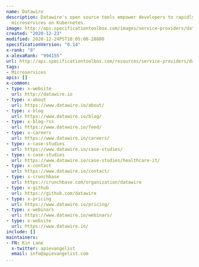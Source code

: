 ```yaml
---
name: Datawire
description: Datawire's open source tools empower developers to rapidly develop resilient
  microservices on Kubernetes.
image: http://api.specificationtoolbox.com/images/service-providers/datawire.jpg
created: "2020-12-23"
modified: 2020-12-24PST10:05:00-28800
specificationVersion: "0.14"
x-rank: "8"
x-alexaRank: "994155"
url: http://api.specificationtoolbox.com/resources/service-providers/datawire/
tags:
- Microservices
apis: []
x-common:
- type: x-website
  url: http://datawire.io
- type: x-about
  url: https://www.datawire.io/about/
- type: x-blog
  url: https://www.datawire.io/blog/
- type: x-blog-rss
  url: https://www.datawire.io/feed/
- type: x-careers
  url: https://www.datawire.io/careers/
- type: x-case-studies
  url: https://www.datawire.io/case-studies/
- type: x-case-studies
  url: https://www.datawire.io/case-studies/healthcare-it/
- type: x-contact
  url: https://www.datawire.io/contact/
- type: x-crunchbase
  url: https://crunchbase.com/organization/datawire
- type: x-github
  url: https://github.com/datawire
- type: x-pricing
  url: https://www.datawire.io/pricing/
- type: x-webinars
  url: https://www.datawire.io/webinars/
- type: x-website
  url: https://www.datawire.io/
include: []
maintainers:
- FN: Kin Lane
  x-twitter: apievangelist
  email: info@apievangelist.com
...
```

